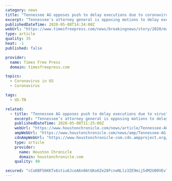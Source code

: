 ```yaml
---
category: news
title: "Tennessee AG opposes push to delay executions due to coronavirus"
excerpt: "Tennessee's attorney general is opposing motions to delay executions scheduled in August and October due to the coronavirus pandemic."
publishedDateTime: 2020-05-08T14:34:00Z
webUrl: "https://www.timesfreepress.com/news/breakingnews/story/2020/may/08/tennessee-ag-opposes-push-delay-executions-due-coronavirus/522526/"
type: article
quality: 35
heat: -1
published: false

provider:
  name: Times Free Press
  domain: timesfreepress.com

topics:
  - Coronavirus in US
  - Coronavirus

tags:
  - US-TN

related:
  - title: "Tennessee AG opposes push to delay executions due to virus"
    excerpt: "Tennessee’s attorney general is opposing motions to delay executions scheduled in August and October due to the coronavirus pandemic. In state Supreme Court filings this week, Attorney General Herbert Slatery wrote that attorneys for Byron Black and Harold Nichols are speculating about future public health conditions in their delay requests."
    publishedDateTime: 2020-05-08T11:25:00Z
    webUrl: "https://www.houstonchronicle.com/news/article/Tennessee-AG-opposes-push-to-delay-executions-due-15256165.php"
    ampWebUrl: "https://www.houstonchronicle.com/news/amp/Tennessee-AG-opposes-push-to-delay-executions-due-15256165.php"
    cdnAmpWebUrl: "https://www-houstonchronicle-com.cdn.ampproject.org/c/s/www.houstonchronicle.com/news/amp/Tennessee-AG-opposes-push-to-delay-executions-due-15256165.php"
    type: article
    provider:
      name: Houston Chronicle
      domain: houstonchronicle.com
    quality: 40

secured: "cCo6BF56KKTx6stiu6JceA6n0AtGKo6Ze28FcneNLlz3ZE9mij5dM2U00VEvliJQYB6GCwIDM7KtBtJU94JmrAUPHoEIXlRVSlH2N6SwnmSeVvJQkJFoxGP4eoQrOZ2KaEB9RuoicF9ORnSaFFnNlOWFvzVxNY3JmvIykwc/kTexuLyogQinDGlXMSSXTnqihSYe8SSnf9sfsm3J+RnhHaf5N1rnrpQYSkehl2d6HjO0J+F3+LJBd0a9QnR7ZjjAOSynCZyDXWQ6c63YcgIwHmtiN8xZgG88eaPVolN8feWNrwrmy+qGS5VOZV6qDf/tm0GSo3NAhOjyOr3A/JAGGO0bnija6p+NsiecPYTIhOubx/lfY/0MFY/hm2OaP9QaEwFQVrOhu5Rlnez8TYxjkYb0liJqSUz5qkQpZDJt8Zq/JqRtHvWgS7j2c/PrQAHjpp0qom/6A7hFm5hP9cmhyqrHmJ2QJbTRc1sO/1EWJOU=;fj/6mRrNLrCRqZjqPuTy6A=="
---
```


